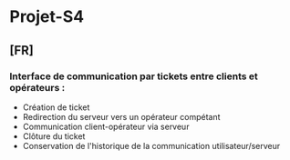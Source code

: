 # Projet-S4

## [FR]

### Interface de communication par tickets entre clients et opérateurs :
* Création de ticket
* Redirection du serveur vers un opérateur compétant
* Communication client-opérateur via serveur
* Clôture du ticket
* Conservation de l'historique de la communication utilisateur/serveur

